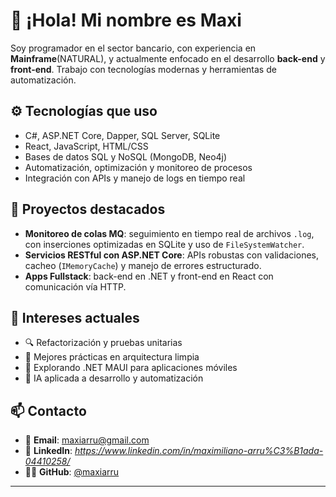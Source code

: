 # 👋 ¡Hola! Mi nombre es Maxi

Soy programador en el sector bancario, con experiencia en **Mainframe**(NATURAL), y actualmente enfocado en el desarrollo **back-end** y **front-end**. Trabajo con tecnologías modernas y herramientas de automatización.

## ⚙️ Tecnologías que uso

- C#, ASP.NET Core, Dapper, SQL Server, SQLite  
- React, JavaScript, HTML/CSS  
- Bases de datos SQL y NoSQL (MongoDB, Neo4j)  
- Automatización, optimización y monitoreo de procesos  
- Integración con APIs y manejo de logs en tiempo real  

## 🚀 Proyectos destacados

- **Monitoreo de colas MQ**: seguimiento en tiempo real de archivos `.log`, con inserciones optimizadas en SQLite y uso de `FileSystemWatcher`.
- **Servicios RESTful con ASP.NET Core**: APIs robustas con validaciones, cacheo (`IMemoryCache`) y manejo de errores estructurado.
- **Apps Fullstack**: back-end en .NET y front-end en React con comunicación vía HTTP.

## 🧪 Intereses actuales

- 🔍 Refactorización y pruebas unitarias
- 🧰 Mejores prácticas en arquitectura limpia
- 📱 Explorando .NET MAUI para aplicaciones móviles
- 🧠 IA aplicada a desarrollo y automatización

## 📫 Contacto

- 📧 **Email**: [maxiarru@gmail.com](mailto:maxiarru@gmail.com)
- 💼 **LinkedIn**: *https://www.linkedin.com/in/maximiliano-arru%C3%B1ada-04410258/*
- 🧑‍💻 **GitHub**: [@maxiarru](https://github.com/maxiarru)

---

